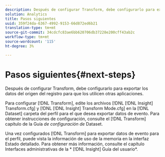 ```yaml
---
description: Después de configurar Transform, debe configurarlo para exportar los datos del origen del registro para que los utilicen otras aplicaciones.
solution: Analytics
title: Pasos siguientes
uuid: 359f24da-6367-4992-9153-66d872ed6b21
translation-type: tm+mt
source-git-commit: 34cdcfc83ae6bb620706db37228e200cff43ab2c
workflow-type: tm+mt
source-wordcount: '115'
ht-degree: 3%

---
```



# Pasos siguientes{#next-steps}

Después de configurar Transform, debe configurarlo para exportar los datos del origen del registro para que los utilicen otras aplicaciones.

Para configurar [!DNL Transform], edite los archivos [!DNL [!DNL Insight] Transform.cfg] y [!DNL [!DNL Insight] Transform Mode.cfg] en la [!DNL Dataset] carpeta del perfil para el que desea exportar datos de evento. Para obtener instrucciones de configuración, consulte el [!DNL Transform] capítulo de la Guía *de configuración de* Dataset.

Una vez configurados [!DNL Transform] para exportar datos de evento para el perfil, puede vista la información de uso de la memoria en la interfaz Estado detallado. Para obtener más información, consulte el capítulo Interfaces administrativas de la * [!DNL Insight] Guía del usuario*.
